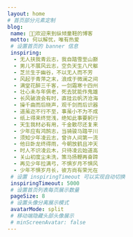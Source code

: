 ```yaml
---
layout: home
# 首页部分元素定制
blog:
 name: 👋🏻欢迎来到纵倾童鞋的博客
 motto: 何以解忧，唯有热爱
 # 设置首页的 banner 信息
 inspiring:
  - 无人扶我青云志，我自踏雪至山巅
  - 男儿不展风云志，空负天生八尺躯
  - 芝兰生于幽谷，不以无人而不芳
  - 风起于青萍之末，浪成于微澜之间
  - 满堂花醉三千客，一剑霜寒十四州
  - 壮心未与年俱老，死去犹能作鬼雄
  - 长风破浪会有时，直挂云帆济沧海
  - 操千曲而后晓声，观千剑而后识器
  - 道虽迩不行不至，事虽小不为不成
  - 纸上得来终觉浅，绝知此事要躬行
  - 天生我材必有用，千金散尽还复来
  - 少年应有鸿鹄志，当骑骏马踏平川
  - 须知少年凌云志，曾许人间第一流
  - 他日卧龙终得雨，今朝放鹤且冲天
  - 时人不识凌云木，只待凌云始道高
  - 关山初度尘未洗，策马扬鞭再奋蹄
  - 再见少年拉满弓，不惧岁月不惧风
  - 少年不惧岁月长，彼方尚有荣光在
 # 设置 inspiringTimeout 可以实现自动切换
 inspiringTimeout: 5000
 # 设置首页列表每页展示数量
 pageSize: 8
 # 设置头像分离展示模式
 avatarMode: split
 # 移动端隐藏头部头像展示
 # minScreenAvatar: false
---
```

